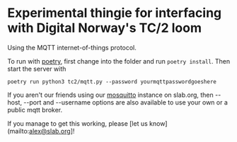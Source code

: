 # Experimental thingie for interfacing with Digital Norway's TC/2 loom

Using the MQTT internet-of-things protocol.

To run with [poetry](https://python-poetry.org/), first change into
the folder and run `poetry install`. Then start the server with

```
poetry run python3 tc2/mqtt.py --password yourmqttpasswordgoeshere
```

If you aren't our friends using our
[mosquitto](https://mosquitto.org/) instance on slab.org, then --host,
--port and --username options are also available to use your own or a
public mqtt broker.

If you manage to get this working, please [let us
know](mailto:alex@slab.org]!
